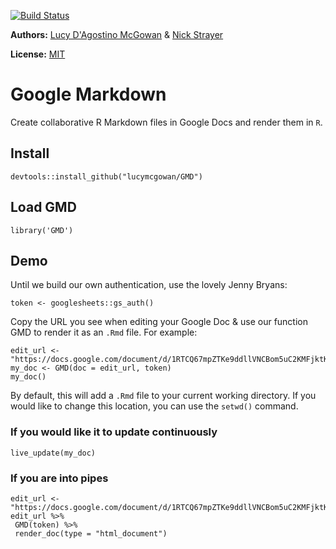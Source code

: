 [![Build Status](https://travis-ci.org/LFOD/GMD.svg?branch=master)](https://travis-ci.org/LFOD/GMD)


**Authors:** [Lucy D'Agostino McGowan](www.lucymcgowan.com) & [Nick Strayer](www.nickstrayer.me)

**License:** [MIT](https://opensource.org/licenses/MIT)
# Google Markdown

Create collaborative R Markdown files in Google Docs and render them in `R`.

## Install

```
devtools::install_github("lucymcgowan/GMD")
```

## Load GMD
```
library('GMD')
```

## Demo

Until we build our own authentication, use the lovely Jenny Bryans:

```
token <- googlesheets::gs_auth()
```

Copy the URL you see when editing your Google Doc & use our function GMD to render it as an `.Rmd` file. For example:

```
edit_url <- "https://docs.google.com/document/d/1RTCQ67mpZTKe9ddllVNCBom5uC2KMFjktKHb1mjWKOM/edit"
my_doc <- GMD(doc = edit_url, token)
my_doc()
```

By default, this will add a `.Rmd` file to your current working directory. If you would like to change this location, you can use the `setwd()` command.

### If you would like it to update continuously

```
live_update(my_doc)
```

### If you are into pipes

```
edit_url <- "https://docs.google.com/document/d/1RTCQ67mpZTKe9ddllVNCBom5uC2KMFjktKHb1mjWKOM/edit"
edit_url %>%
 GMD(token) %>%
 render_doc(type = "html_document")
```
